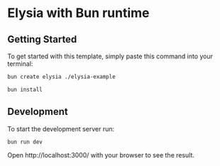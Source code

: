 # Elysia with Bun runtime

## Getting Started
To get started with this template, simply paste this command into your terminal:
```bash
bun create elysia ./elysia-example
```

```bash
bun install
```

## Development
To start the development server run:
```bash
bun run dev
```

Open http://localhost:3000/ with your browser to see the result.